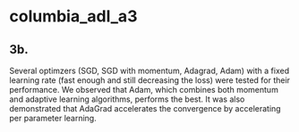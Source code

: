 # columbia_adl_a3

## 3b.
Several optimzers (SGD, SGD with momentum, Adagrad, Adam) with a fixed learning rate (fast enough and still decreasing the loss) were tested for their performance. We observed that Adam, which combines both momentum and adaptive learning algorithms, performs the best. It was also demonstrated that AdaGrad accelerates the convergence by accelerating per parameter learning.
